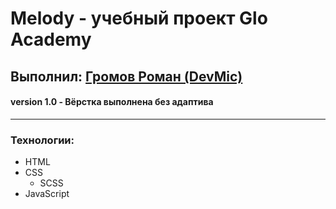 # Melody - учебный проект Glo Academy

## Выполнил: [Громов Роман (DevMic)](https://vk.com/devmicfree)

#### version 1.0 - Вёрстка выполнена без адаптива
____

### Технологии:
- HTML
- CSS
    - SCSS
- JavaScript